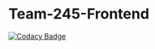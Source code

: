 # Team-245-Frontend

[![Codacy Badge](https://api.codacy.com/project/badge/Grade/d7180974e5b442ed825c41146cc99164)](https://app.codacy.com/gh/BuildForSDGCohort2/codemates?utm_source=github.com&utm_medium=referral&utm_content=BuildForSDGCohort2/codemates&utm_campaign=Badge_Grade_Settings)